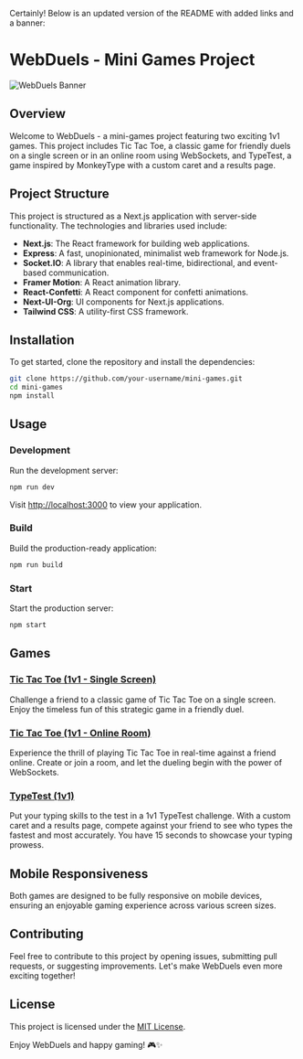Certainly! Below is an updated version of the README with added links and a banner:

# WebDuels - Mini Games Project

![WebDuels Banner](url-to-your-banner-image)

## Overview

Welcome to WebDuels - a mini-games project featuring two exciting 1v1 games. This project includes Tic Tac Toe, a classic game for friendly duels on a single screen or in an online room using WebSockets, and TypeTest, a game inspired by MonkeyType with a custom caret and a results page.

## Project Structure

This project is structured as a Next.js application with server-side functionality. The technologies and libraries used include:

- **Next.js**: The React framework for building web applications.
- **Express**: A fast, unopinionated, minimalist web framework for Node.js.
- **Socket.IO**: A library that enables real-time, bidirectional, and event-based communication.
- **Framer Motion**: A React animation library.
- **React-Confetti**: A React component for confetti animations.
- **Next-UI-Org**: UI components for Next.js applications.
- **Tailwind CSS**: A utility-first CSS framework.

## Installation

To get started, clone the repository and install the dependencies:

```bash
git clone https://github.com/your-username/mini-games.git
cd mini-games
npm install
```

## Usage

### Development

Run the development server:

```bash
npm run dev
```

Visit [http://localhost:3000](http://localhost:3000) to view your application.

### Build

Build the production-ready application:

```bash
npm run build
```

### Start

Start the production server:

```bash
npm start
```

## Games

### [Tic Tac Toe (1v1 - Single Screen)](https://webduels.vercel.app/tictactoe)

Challenge a friend to a classic game of Tic Tac Toe on a single screen. Enjoy the timeless fun of this strategic game in a friendly duel.

### [Tic Tac Toe (1v1 - Online Room)](https://webduels.vercel.app/tictactoe)

Experience the thrill of playing Tic Tac Toe in real-time against a friend online. Create or join a room, and let the dueling begin with the power of WebSockets.

### [TypeTest (1v1)](https://webduels.vercel.app/typetest)

Put your typing skills to the test in a 1v1 TypeTest challenge. With a custom caret and a results page, compete against your friend to see who types the fastest and most accurately. You have 15 seconds to showcase your typing prowess.

## Mobile Responsiveness

Both games are designed to be fully responsive on mobile devices, ensuring an enjoyable gaming experience across various screen sizes.

## Contributing

Feel free to contribute to this project by opening issues, submitting pull requests, or suggesting improvements. Let's make WebDuels even more exciting together!

## License

This project is licensed under the [MIT License](LICENSE).

Enjoy WebDuels and happy gaming! 🎮✨
